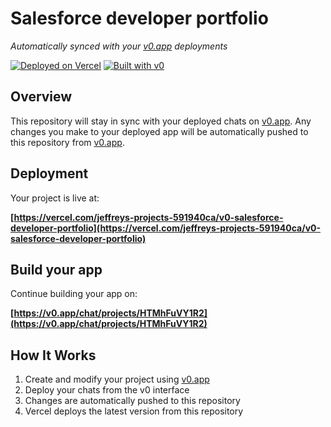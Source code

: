 # Salesforce developer portfolio

*Automatically synced with your [v0.app](https://v0.app) deployments*

[![Deployed on Vercel](https://img.shields.io/badge/Deployed%20on-Vercel-black?style=for-the-badge&logo=vercel)](https://vercel.com/jeffreys-projects-591940ca/v0-salesforce-developer-portfolio)
[![Built with v0](https://img.shields.io/badge/Built%20with-v0.app-black?style=for-the-badge)](https://v0.app/chat/projects/HTMhFuVY1R2)

## Overview

This repository will stay in sync with your deployed chats on [v0.app](https://v0.app).
Any changes you make to your deployed app will be automatically pushed to this repository from [v0.app](https://v0.app).

## Deployment

Your project is live at:

**[https://vercel.com/jeffreys-projects-591940ca/v0-salesforce-developer-portfolio](https://vercel.com/jeffreys-projects-591940ca/v0-salesforce-developer-portfolio)**

## Build your app

Continue building your app on:

**[https://v0.app/chat/projects/HTMhFuVY1R2](https://v0.app/chat/projects/HTMhFuVY1R2)**

## How It Works

1. Create and modify your project using [v0.app](https://v0.app)
2. Deploy your chats from the v0 interface
3. Changes are automatically pushed to this repository
4. Vercel deploys the latest version from this repository
